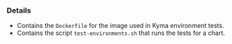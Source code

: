 ### Details
- Contains the `Dockerfile` for the image used in Kyma environment tests.
- Contains the script `test-environments.sh` that runs the tests for a chart.

